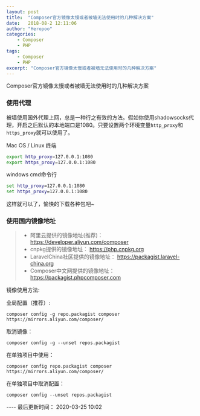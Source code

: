 ```yaml
---
layout: post
title:  "Composer官方镜像太慢或者被墙无法使用时的几种解决方案"
date:   2018-08-2 12:11:06
author: "Heropoo"
categories: 
    - Composer
    - PHP
tags:
    - Composer
    - PHP
excerpt: "Composer官方镜像太慢或者被墙无法使用时的几种解决方案"
---
```

Composer官方镜像太慢或者被墙无法使用时的几种解决方案

### 使用代理
被墙使用国外代理上网，总是一种行之有效的方法。假如你使用shadowsocks代理，开启之后默认的本地端口是1080。只要设置两个环境变量`http_proxy`和`https_proxy`就可以使用了。

Mac OS / Linux 终端
```bash
export http_proxy=127.0.0.1:1080
export https_proxy=127.0.0.1:1080
```
windows cmd命令行
```cmd
set http_proxy=127.0.0.1:1080
set https_proxy=127.0.0.1:1080
```

这样就可以了，愉快的下载各种包吧~

### 使用国内镜像地址
> * 阿里云提供的镜像地址(推荐)：https://developer.aliyun.com/composer
> * cnpkg提供的镜像地址： https://php.cnpkg.org
> * LaravelChina社区提供的镜像地址： https://packagist.laravel-china.org
> * Composer中文网提供的镜像地址： https://packagist.phpcomposer.com

镜像使用方法:

全局配置（推荐）:
```
composer config -g repo.packagist composer https://mirrors.aliyun.com/composer/
```

取消镜像：
```
composer config -g --unset repos.packagist
```

在单独项目中使用：
```
composer config repo.packagist composer https://mirrors.aliyun.com/composer/
```

在单独项目中取消配置：
```
composer config --unset repos.packagist
```

---- 最后更新时间： 2020-03-25 10:02

